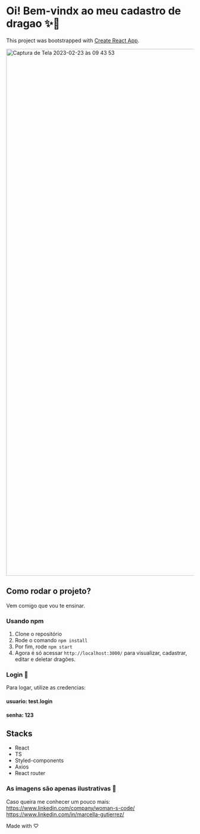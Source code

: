 # Oi! Bem-vindx ao meu cadastro de dragao ✨🐲

This project was bootstrapped with [Create React App](https://github.com/facebook/create-react-app).

<img width="1416" alt="Captura de Tela 2023-02-23 às 09 43 53" src="https://user-images.githubusercontent.com/17888872/220909316-1331d8f6-3f1e-428f-ba45-e1a7f7dbdf2a.png">

## Como rodar o projeto?

Vem comigo que vou te ensinar.

### Usando npm

  1. Clone o repositório
  2. Rode o comando `npm install` 
  3. Por fim, rode `npm start`
  4. Agora é só acessar `http://localhost:3000/` para visualizar, cadastrar, editar e deletar dragões.
  
### Login 🐉

Para logar, utilize as credencias:
#### usuario: test.login
#### senha: 123


## Stacks
  - React
  - TS
  - Styled-components
  - Axios
  - React router

### As imagens são apenas ilustrativas 🐲
  
Caso queira me conhecer um pouco mais: https://www.linkedin.com/company/woman-s-code/ https://www.linkedin.com/in/marcella-gutierrez/ 

Made with ♡
